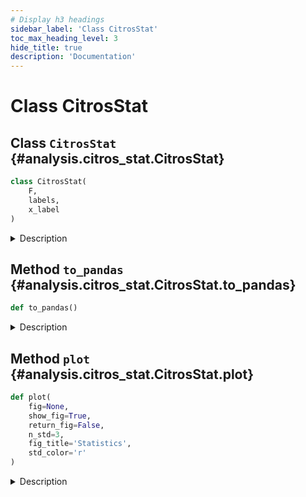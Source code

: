 ```yaml
---
# Display h3 headings
sidebar_label: 'Class CitrosStat'
toc_max_heading_level: 3
hide_title: true
description: 'Documentation'
---
```


# Class CitrosStat







    
## Class `CitrosStat` {#analysis.citros_stat.CitrosStat}





```python
class CitrosStat(
    F,
    labels,
    x_label
)
```


<details>
  <summary>Description</summary>

Object to store statistics.

#### Parameters

Name|Type|Description
--|--|--
|**```F```**|**pandas.DataFrame**|Table with statistics.
|**```labels```**|`array-like`|Labels of the data columns.
|**```x_label```**|**str**|Label of the independent variable.
#### Attributes

Name|Type|Description
--|--|--
|**```x```**|**pandas.DataFrame**|Table with independent variable.
|**```mean```**|**pandas.DataFrame**|Table with mean values. If statistics was collected for a vector, columns correspond to vector elements.
|**```covar_matrix```**|**pandas.DataFrame**|Table with the covariance matrixes. If statistics was collected for a vector, columns correspond to vector elements.
|**```sigma```**|**pandas.DataFrame**|Table with the square roots of the diagonal elements of the covariance matrix. <br />    If statistics was collected for a vector, columns correspond to vector elements.

</details>









    
## Method `to_pandas` {#analysis.citros_stat.CitrosStat.to_pandas}




```python
def to_pandas()
```


<details>
  <summary>Description</summary>

Convert CitrosStat object back to pandas DataFrame.

#### Returns

Name|Type|Description
--|--|--
|**```df```**|**pandas.DataFrame**|Converted to pandas DataFrame.

</details>


    
## Method `plot` {#analysis.citros_stat.CitrosStat.plot}




```python
def plot(
    fig=None,
    show_fig=True,
    return_fig=False,
    n_std=3,
    fig_title='Statistics',
    std_color='r'
)
```


<details>
  <summary>Description</summary>

Plot mean values and standard deviations.

#### Parameters

Name|Type|Description
--|--|--
|**```fig```**|**matplotlib.figure.Figure**|figure to plot on. If None, the new one will be created.
|**```show_fig```**|**bool**|If the figure should be shown, True by default.
|**```return_fig```**|**bool**|If the figure parameters fig, ax should be returned; <br />    fig is matplotlib.figure.Figure and ax is matplotlib.axes.Axes
|**```n_std```**|**int**, default **3**|Error interval to display, specified in standard deviations.
|**```fig_title```**|**str**, default `'Statistics'`|Title of the figure.
|**```std_color```**|**str**, default `'r'`|Color for displaying standard deviations, red by default.
#### Returns

Name|Type|Description
--|--|--
|**```fig```**|**matplotlib.figure.Figure**|if **return_fig** set to True
|**```ax```**|**list** of **matplotlib.axes.Axes**|if **return_fig** set to True

</details>